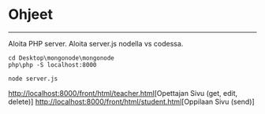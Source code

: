 # Ohjeet

---------------------------------------------------------------------------------

Aloita PHP server.
Aloita server.js nodella vs codessa.

```
cd Desktop\mongonode\mongonode
php\php -S localhost:8000
```

```
node server.js
```


<http://localhost:8000/front/html/teacher.html>[Opettajan Sivu (get, edit, delete)]
<http://localhost:8000/front/html/student.html>[Oppilaan Sivu (send)]
